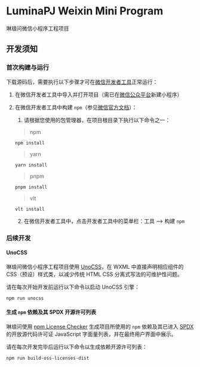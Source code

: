 # LuminaPJ Weixin Mini Program

琳琅问微信小程序工程项目

## 开发须知

### 首次构建与运行

下载源码后，需要执行以下步骤才可在[微信开发者工具](https://developers.weixin.qq.com/miniprogram/dev/devtools/download.html)正常运行：

1. 在微信开发者工具中导入并打开项目（需已在[微信公众平台](https://mp.weixin.qq.com/)新建小程序）
2. 在微信开发者工具中构建 `npm`（参见[微信官方文档](https://developers.weixin.qq.com/miniprogram/dev/devtools/npm.html)）：
    1. 请根据您使用的包管理器，在项目根目录下执行以下命令之一：
    > npm
    
    ```Shell
    npm install
    ```
    
    > yarn
    
    ```Shell
    yarn install
    ```
   
    > pnpm
    
    ```Shell
    pnpm install
    ```
   
    > vlt
    
    ```Shell
    vlt install
    ```
    2. 在微信开发者工具中，点击开发者工具中的菜单栏：工具 --> 构建 `npm` 

### 后续开发

#### UnoCSS

琳琅问微信小程序工程项目使用 [UnoCSS](https://unocss.dev/)，在 WXML 中直接声明相应组件的 CSS（预设）样式类，以减少传统 HTML CSS 分离式写法的可维护性问题。

请在每次开始开发前运行以下命令以启动 UnoCSS 引擎：

```Shell
npm run unocss
```

#### 生成 `npm` 依赖及其 SPDX 开源许可列表

琳琅问使用 [npm License Checker](https://github.com/RSeidelsohn/license-checker-rseidelsohn) 生成项目所使用的 `npm` 依赖及其已进入 [SPDX](https://spdx.dev/) 的开放源代码许可证 JavaScript 字面量列表，并在最终用户界面中展示。

请在每次开发完毕后运行以下命令以生成依赖开源许可列表：

```Shell
npm run build-oss-licenses-dist
```
